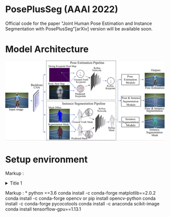 # PosePlusSeg (AAAI 2022)

Official code for the paper "Joint Human Pose Estimation and Instance Segmentation with PosePlusSeg"[arXiv] version will be available soon.

# Model Architecture 
![](demo_result/0001.png)

# Setup environment

Markup : <details>
           <summary>Title 1</summary>
           <p>Content 1 Content 1 Content 1 Content 1 Content 1</p>
         </details>

Markup : * python ==3.6
conda install -c conda-forge matplotlib==2.0.2
conda install -c conda-forge opencv	or pip install opencv-python
conda install -c conda-forge pycocotools
conda install -c anaconda scikit-image
conda install tensorflow-gpu==1.13.1




